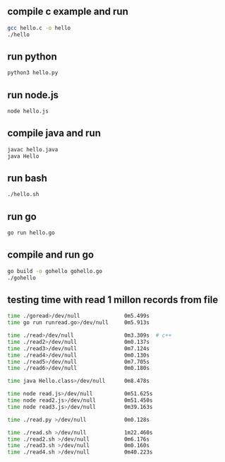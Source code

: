 ## compile c example and run
```bash
gcc hello.c -o hello
./hello
```

## run python
```bash
python3 hello.py
```

## run node.js
```bash
node hello.js
```

## compile java and run
```bash
javac hello.java
java Hello
```

## run bash
```bash
./hello.sh
```

## run go
```bash
go run hello.go
```

## compile and run go
```bash
go build -o gohello gohello.go
./gohello
```

## testing time with read 1 millon records from file
```bash
time ./goread>/dev/null              0m5.499s
time go run runread.go>/dev/null     0m5.913s

time ./read>/dev/null                0m3.309s  # c++
time ./read2>/dev/null               0m0.137s
time ./read3>/dev/null               0m7.124s
time ./read4>/dev/null               0m0.130s
time ./read5>/dev/null               0m7.705s
time ./read6>/dev/null               0m0.180s

time java Hello.class>/dev/null      0m8.478s

time node read.js>/dev/null          0m51.625s
time node read2.js>/dev/null         0m51.450s
time node read3.js>/dev/null         0m39.163s

time ./read.py >/dev/null            0m0.128s

time ./read.sh >/dev/null            1m22.460s
time ./read2.sh >/dev/null           0m6.176s
time ./read3.sh >/dev/null           0m0.160s
time ./read4.sh >/dev/null           0m40.223s
```